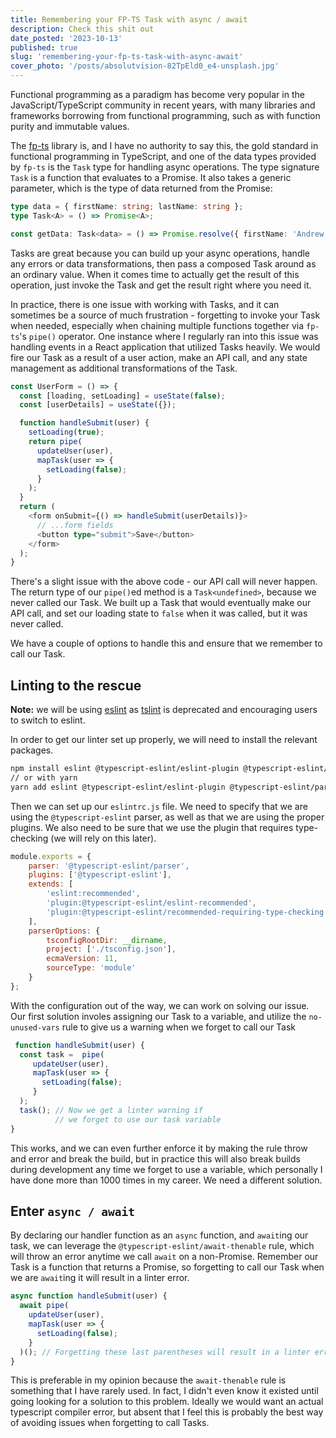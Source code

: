 ```yaml
---
title: Remembering your FP-TS Task with async / await
description: Check this shit out
date_posted: '2023-10-13'
published: true
slug: 'remembering-your-fp-ts-task-with-async-await'
cover_photo: '/posts/absolutvision-82TpEld0_e4-unsplash.jpg'
---
```


Functional programming as a paradigm has become very popular in the JavaScript/TypeScript community in recent years, with many libraries and frameworks borrowing from functional programming, such as with function purity and immutable values.

The [fp-ts](https://github.com/gcanti/fp-ts) library is, and I have no authority to say this, the gold standard in functional programming in TypeScript, and one of the data types provided by `fp-ts` is the `Task` type for handling async operations. The type signature `Task` is a function that evaluates to a Promise. It also takes a generic parameter, which is the type of data returned from the Promise:

```typescript
type data = { firstName: string; lastName: string };
type Task<A> = () => Promise<A>;

const getData: Task<data> = () => Promise.resolve({ firstName: 'Andrew', lastName: 'Kiernan' };
```

Tasks are great because you can build up your async operations, handle any errors or data transformations, then pass a composed Task around as an ordinary value. When it comes time to actually get the result of this operation, just invoke the Task and get the result right where you need it.

In practice, there is one issue with working with Tasks, and it can sometimes be a source of much frustration - forgetting to invoke your Task when needed, especially when chaining multiple functions together via `fp-ts`'s `pipe()` operator. One instance where I regularly ran into this issue was handling events in a React application that utilized Tasks heavily. We would fire our Task as a result of a user action, make an API call, and any state management as additional transformations of the Task.

```typescript
const UserForm = () => {
  const [loading, setLoading] = useState(false);
  const [userDetails] = useState({});

  function handleSubmit(user) {
    setLoading(true);
    return pipe(
      updateUser(user),
      mapTask(user => {
        setLoading(false);
      }
    );
  }
  return (
    <form onSubmit={() => handleSubmit(userDetails)}>
      // ...form fields
      <button type="submit">Save</button>
    </form>
  );
}
```

There's a slight issue with the above code - our API call will never happen. The return type of our `pipe()`ed method is a `Task<undefined>`, because we never called our Task. We built up a Task that would eventually make our API call, and set our loading state to `false` when it was called, but it was never called.

We have a couple of options to handle this and ensure that we remember to call our Task.

## Linting to the rescue

**Note:** we will be using [eslint](https://eslint.org) as [tslint](https://github.com/palantir/tslint) is deprecated and encouraging users to switch to eslint.

In order to get our linter set up properly, we will need to install the relevant packages.

```bash
npm install eslint @typescript-eslint/eslint-plugin @typescript-eslint/parser
// or with yarn
yarn add eslint @typescript-eslint/eslint-plugin @typescript-eslint/parser
```

Then we can set up our `eslintrc.js` file. We need to specify that we are using the `@typescript-eslint` parser, as well as that we are using the proper plugins. We also need to be sure that we use the plugin that requires type-checking (we will rely on this later).

```javascript
module.exports = {
	parser: '@typescript-eslint/parser',
	plugins: ['@typescript-eslint'],
	extends: [
		'eslint:recommended',
		'plugin:@typescript-eslint/eslint-recommended',
		'plugin:@typescript-eslint/recommended-requiring-type-checking'
	],
	parserOptions: {
		tsconfigRootDir: __dirname,
		project: ['./tsconfig.json'],
		ecmaVersion: 11,
		sourceType: 'module'
	}
};
```

With the configuration out of the way, we can work on solving our issue. Our first solution involes assigning our Task to a variable, and utilize the `no-unused-vars` rule to give us a warning when we forget to call our Task

```typescript
 function handleSubmit(user) {
  const task =  pipe(
     updateUser(user),
     mapTask(user => {
       setLoading(false);
     }
  );
  task(); // Now we get a linter warning if
          // we forget to use our task variable
}
```

This works, and we can even further enforce it by making the rule throw and error and break the build, but in practice this will also break builds during development any time we forget to use a variable, which personally I have done more than 1000 times in my career. We need a different solution.

## Enter `async / await`

By declaring our handler function as an `async` function, and `await`ing our task, we can leverage the `@typescript-eslint/await-thenable` rule, which will throw an error anytime we call `await` on a non-Promise. Remember our Task is a function that returns a Promise, so forgetting to call our Task when we are `await`ing it will result in a linter error.

```typescript
async function handleSubmit(user) {
  await pipe(
    updateUser(user),
    mapTask(user => {
      setLoading(false);
    }
  )(); // Forgetting these last parentheses will result in a linter error
}
```

This is preferable in my opinion because the `await-thenable` rule is something that I have rarely used. In fact, I didn't even know it existed until going looking for a solution to this problem. Ideally we would want an actual typescript compiler error, but absent that I feel this is probably the best way of avoiding issues when forgetting to call Tasks.
